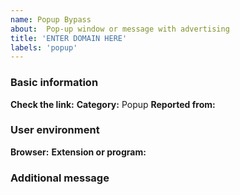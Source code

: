 ```yaml
---
name: Popup Bypass
about:  Pop-up window or message with advertising
title: 'ENTER DOMAIN HERE'
labels: 'popup'
---
```


### Basic information

**Check the link:** <!-- Next to this phrase, include the link you want to test. -->
**Category:** Popup
**Reported from:** <!-- In which country is your IP address? -->

### User environment

**Browser:**
**Extension or program:** 

### Additional message

<!-- Write only useful information here, for example - "how to reproduce the problem, what lists are you using, do you have other extensions in your browser", something like that. -->